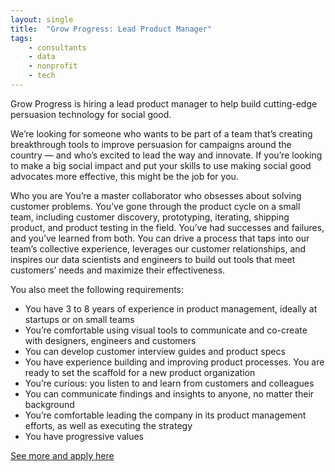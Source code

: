 ```yaml
---
layout: single
title:  "Grow Progress: Lead Product Manager"
tags: 
    - consultants
    - data
    - nonprofit
    - tech
---
```


Grow Progress is hiring a lead product manager to help build cutting-edge persuasion technology for social good.

We’re looking for someone who wants to be part of a team that’s creating breakthrough tools to improve persuasion for campaigns around the country — and who’s excited to lead the way and innovate.
If you’re looking to make a big social impact and put your skills to use making social good advocates more effective, this might be the job for you.

Who you are
You’re a master collaborator who obsesses about solving customer problems. You’ve gone through the product cycle on a small team, including customer discovery, prototyping, iterating, shipping product, and product testing in the field. You’ve had successes and failures, and you’ve learned from both.
You can drive a process that taps into our team’s collective experience, leverages our customer relationships, and inspires our data scientists and engineers to build out tools that meet customers’ needs and maximize their effectiveness.

You also meet the following requirements:
* You have 3 to 8 years of experience in product management, ideally at startups or on small teams
* You’re comfortable using visual tools to communicate and co-create with designers, engineers and customers
* You can develop customer interview guides and product specs
* You have experience building and improving product processes. You are ready to set the scaffold for a new product organization
* You’re curious: you listen to and learn from customers and colleagues
* You can communicate findings and insights to anyone, no matter their background
* You’re comfortable leading the company in its product management efforts, as well as executing the strategy
* You have progressive values

[See more and apply here](https://grow-progress.workable.com/j/A432FA56AC)
